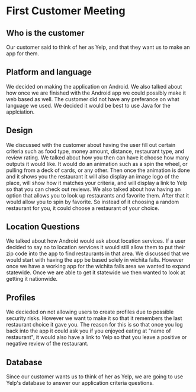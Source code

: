 # First Customer Meeting

## Who is the customer
Our customer said to think of her as Yelp, and that they want us to make an app for them.

## Platform and language
We decided on making the application on Android. We also talked about how once we are finished with the Android app we could possibly make it web based as well. The customer did not have any preferance on what language we used. We decided it would be best to use Java for the applciation.

## Design
We discussed with the customer about having the user fill out certain criteria such as food type, money amount, distance, restaurant type, and review rating. We talked about how you then can have it choose how many outputs it would like. It would do an animation such as a spin the wheel, or pulling from a deck of cards, or any other. Then once the animation is done and it shows you the restaurant it will also display an image logo of the place, will show how it matches your criteria, and will display a link to Yelp so that you can check out reviews. We also talked about how having an option that allows you to look up restaurants and favorite them. After that it would allow you to spin by favorite. So instead of it choosing a random restaurant for you, it could choose a restaurant of your choice.

## Location Questions
We talked about how Android would ask about location services. If a user decided to say no to location services it would still allow them to put their zip code into the app to find restaurants in that area.
We discussed that we would start with having the app be based solely in wichita falls. However once we have a working app for the wichita falls area we wanted to expand statewide. Once we are able to get it statewide we then wanted to look at getting it nationwide.

## Profiles
We decieded on not allowing users to create profiles due to possible security risks. However we want to make it so that it remembers the last restaurant choice it gave you. The reason for this is so that once you log back into the app it could ask you if you enjoyed eating at "name of restaurant", it would also have a link to Yelp so that you leave a positive or negative review of the restaurant.

## Database
Since our customer wants us to think of her as Yelp, we are going to use Yelp's database to answer our application criteria questions.
